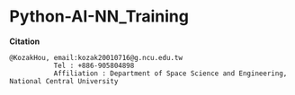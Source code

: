 # Python-AI-NN_Training


**Citation**
```
@KozakHou, email:kozak20010716@g.ncu.edu.tw
           Tel : +886-905804898
           Affiliation : Department of Space Science and Engineering, National Central University 
```
